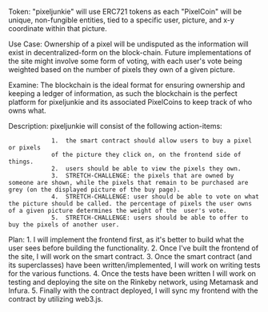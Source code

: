 Token:          "pixeljunkie" will use ERC721 tokens as each "PixelCoin" will be unique,
                non-fungible entities, tied to a specific user, picture, and x-y coordinate
                within that picture.

Use Case:       Ownership of a pixel will be undisputed as the information will exist
                in decentralized-form on the block-chain. Future implementations of the site
                might involve some form of voting, with each user's vote being weighted
                based on the number of pixels they own of a given picture.

Examine:        The blockchain is the ideal format for ensuring ownership and keeping a
                ledger of information, as such the blockchain is the perfect platform
                for pixeljunkie and its associated PixelCoins to keep track of who owns what.

Description:    pixeljunkie will consist of the following action-items:

                1.  the smart contract should allow users to buy a pixel or pixels
                of the picture they click on, on the frontend side of things.
                2.  users should be able to view the pixels they own.
                3.  STRETCH-CHALLENGE: the pixels that are owned by someone are shown, while the pixels that remain to be purchased are grey (on the displayed picture of the buy page).
                4.  STRETCH-CHALLENGE: user should be able to vote on what the picture should be called. the percentage of pixels the user owns of a given picture determines the weight of the  user's vote.
                5.  STRETCH-CHALLENGE: users should be able to offer to buy the pixels of another user.

Plan:
                1. I will implement the frontend first, as it's better to build what the user sees
                before building the functionality.
                2. Once I've built the frontend of the site, I will work on the smart contract.
                3. Once the smart contract (and its superclasses) have been written/implemented, I will work on writing tests for the various functions.
                4. Once the tests have been written I will work on testing and deploying the site on the Rinkeby network, using Metamask and Infura.
                5. Finally with the contract deployed, I will sync my frontend with the contract by utilizing web3.js.
